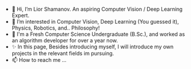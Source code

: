 - 👋 Hi, I’m Lior Shamanov. An aspiring Computer Vision / Deep Learning Expert.
- 👀 I’m interested in Computer Vision, Deep Learning (You guessed it), Physics, Robotics, and.. Philosophy!
- 🌱 I'm a Fresh Computer Science Undergraduate (B.Sc.), and worked as an algorithm developer for over a year now.
- ✨ In this page, Besides introducing myself, I will introduce my own projects in the relevant fields im pursuing.
- 📫 How to reach me ...

<!---
liorsl1/liorsl1 is a  special ✨ repository because its `README.md` (this file) appears on your GitHub profile.
You can click the Preview link to take a look at your changes.
--->
